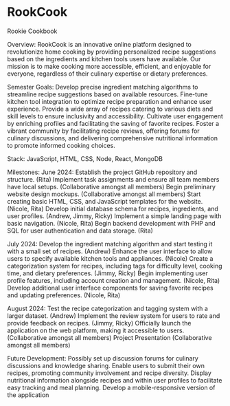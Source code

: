 # RookCook
Rookie Cookbook

Overview:
RookCook is an innovative online platform designed to revolutionize home cooking by providing personalized recipe suggestions based on the ingredients and kitchen tools users have available. Our mission is to make cooking more accessible, efficient, and enjoyable for everyone, regardless of their culinary expertise or dietary preferences.

Semester Goals:
Develop precise ingredient matching algorithms to streamline recipe suggestions based on available resources.
Fine-tune kitchen tool integration to optimize recipe preparation and enhance user experience. 
Provide a wide array of recipes catering to various diets and skill levels to ensure inclusivity and accessibility.
Cultivate user engagement by enriching profiles and facilitating the saving of favorite recipes. 
Foster a vibrant community by facilitating recipe reviews, offering forums for culinary discussions, and delivering comprehensive nutritional information to promote informed cooking choices.

Stack: JavaScript, HTML, CSS, Node, React, MongoDB

Milestones:
June 2024:
Establish the project GitHub repository and structure. (Rita)
Implement task assignments and ensure all team members have local setups. (Collaborative amongst all members)
Begin preliminary website design mockups. (Collaborative amongst all members)
Start creating basic HTML, CSS, and JavaScript templates for the website. (Nicole, Rita)
Develop initial database schema for recipes, ingredients, and user profiles. (Andrew, Jimmy, Ricky)
Implement a simple landing page with basic navigation. (Nicole, Rita)
Begin backend development with PHP and SQL for user authentication and data storage. (Rita)

July 2024:
Develop the ingredient matching algorithm and start testing it with a small set of recipes. (Andrew)
Enhance the user interface to allow users to specify available kitchen tools and appliances. (Nicole)
Create a categorization system for recipes, including tags for difficulty level, cooking time, and dietary preferences. (Jimmy, Ricky)
Begin implementing user profile features, including account creation and management. (Nicole, Rita)
Develop additional user interface components for saving favorite recipes and updating preferences. (Nicole, Rita)

August 2024:
Test the recipe categorization and tagging system with a larger dataset. (Andrew)
Implement the review system for users to rate and provide feedback on recipes. (Jimmy, Ricky)
Officially launch the application on the web platform, making it accessible to users. (Collaborative amongst all members)
Project Presentation  (Collaborative amongst all members)

Future Development:
Possibly set up discussion forums for culinary discussions and knowledge sharing.
Enable users to submit their own recipes, promoting community involvement and recipe diversity.
Display nutritional information alongside recipes and within user profiles to facilitate easy tracking and meal planning.
Develop a mobile-responsive version of the application
